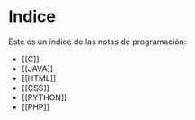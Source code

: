 # Indice
Este es un índice de las notas de programación: 
- [[C]] 
- [[JAVA]] 
- [[HTML]]
- [[CSS]] 
- [[PYTHON]] 
- [[PHP]]